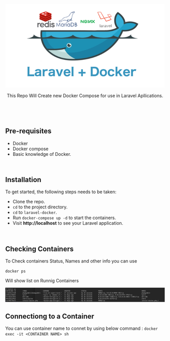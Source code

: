 <p align="center"><img src="https://github.com/emtized/laravel-docker/blob/master/img/docker_laravel-emtized.png" /></p>
<p align="center">This Repo Will Create new Docker Compose for use in Laravel Apllications.</p>


<p>&nbsp;</p>
<p>&nbsp;</p>

## Pre-requisites

- Docker 
- Docker compose 
- Basic knowledge of Docker.

<p>&nbsp;</p>

## Installation

To get started, the following steps needs to be taken:

- Clone the repo.
- `cd` to the project directory.
- `cd` to `laravel-docker`.
- Run `docker-compose up -d` to start the containers.
- Visit **http://localhost** to see your Laravel application.

<p>&nbsp;</p>

## Checking Containers 

To Check containers Status, Names and other info you can use 

`docker ps`

Will show list on Runnig Containers 

<img src="https://github.com/emtized/laravel-docker/blob/master/img/docker-ps.png" />

## Connectiong to a Container 
You can use container name to connet by using below command : 
`docker exec -it <CONTAINER NAME> sh `


